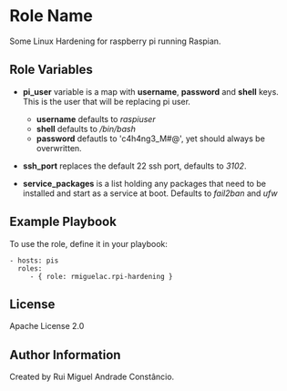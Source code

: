 Role Name
=========

Some Linux Hardening for raspberry pi running Raspian.

Role Variables
--------------

* **pi_user** variable is a map with **username**, **password** and **shell** keys. This is the user that will be replacing pi user.  
  * **username** defaults to _raspiuser_  
  * **shell** defaults to _/bin/bash_  
  * **password** defautls to 'c4h4ng3_M#@', yet should always be overwritten.

* **ssh_port** replaces the default 22 ssh port, defaults to _3102_.

* **service_packages** is a list holding any packages that need to be installed and start as a service at boot. Defaults to _fail2ban_ and _ufw_

Example Playbook
----------------

To use the role, define it in your playbook:

    - hosts: pis
      roles:
         - { role: rmiguelac.rpi-hardening }

License
-------

Apache License 2.0

Author Information
------------------

Created by Rui Miguel Andrade Constâncio.
